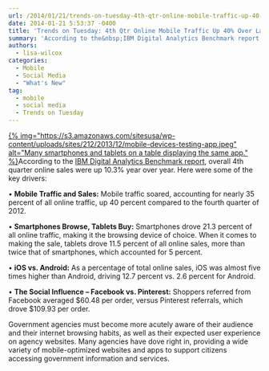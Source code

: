 ```yaml
---
url: /2014/01/21/trends-on-tuesday-4th-qtr-online-mobile-traffic-up-40-over-last-year/
date: 2014-01-21 5:53:37 -0400
title: 'Trends on Tuesday: 4th Qtr Online Mobile Traffic Up 40% Over Last Year'
summary: 'According to the&nbsp;IBM Digital Analytics Benchmark report, overall 4th quarter online sales were up 10.3% year over year. Here were some of the key drivers: &bull;&nbsp;Mobile Traffic and Sales:&nbsp;Mobile traffic soared, accounting for nearly 35 percent of all online traffic, up 40'
authors:
  - lisa-wilcox
categories:
  - Mobile
  - Social Media
  - "What's New"
tag:
  - mobile
  - social media
  - Trends on Tuesday
---
```


[{% img="https://s3.amazonaws.com/sitesusa/wp-content/uploads/sites/212/2013/12/mobile-devices-testing-app.jpeg" alt="Many smartphones and tablets on a table displaying the same app." %}](https://s3.amazonaws.com/sitesusa/wp-content/uploads/sites/212/2013/12/mobile-devices-testing-app.jpeg)According to the [IBM Digital Analytics Benchmark report](http://www-01.ibm.com/software/marketing-solutions/benchmark-hub/), overall 4th quarter online sales were up 10.3% year over year. Here were some of the key drivers:

• **Mobile Traffic and Sales:** Mobile traffic soared, accounting for nearly 35 percent of all online traffic, up 40 percent compared to the fourth quarter of 2012.

• **Smartphones Browse, Tablets Buy:** Smartphones drove 21.3 percent of all online traffic, making it the browsing device of choice. When it comes to making the sale, tablets drove 11.5 percent of all online sales, more than twice that of smartphones, which accounted for 5 percent.

• **iOS vs. Android:** As a percentage of total online sales, iOS was almost five times higher than Android, driving 12.7 percent vs. 2.6 percent for Android.

• **The Social Influence &#8211; Facebook vs. Pinterest:** Shoppers referred from Facebook averaged $60.48 per order, versus Pinterest referrals, which drove $109.93 per order.

Government agencies must become more acutely aware of their audience and their internet browsing habits, as well as their expected user experience on agency websites. Many agencies have dove right in, providing a wide variety of mobile-optimized websites and apps to support citizens accessing government information and services.